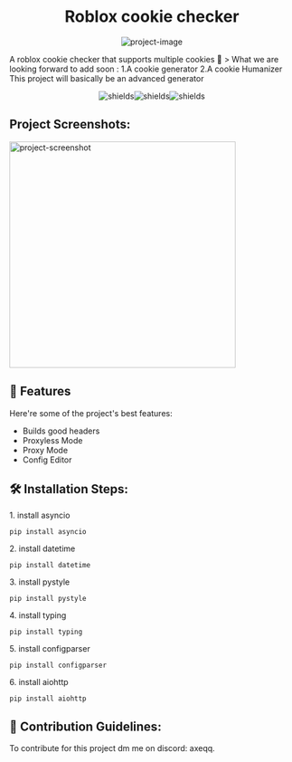 <h1 align="center" id="title">Roblox cookie checker</h1>

<p align="center"><img src="https://github.com/imvast/imvast/blob/main/footer.png?raw=true" alt="project-image"></p>

<p id="description">A roblox cookie checker that supports multiple cookies 👑 &gt; What we are looking forward to add soon : 1.A cookie generator 2.A cookie Humanizer This project will basically be an advanced generator</p>

<p align="center"><img src="https://img.shields.io/badge/Roblox Cookie Generator-blue" alt="shields"><img src="https://img.shields.io/badge/Roblox Cookie Checker-blue" alt="shields"><img src="https://img.shields.io/badge/Roblox Cookie Humanizer-blue" alt="shields"></p>

<h2>Project Screenshots:</h2>

<img src="https://private-user-images.githubusercontent.com/149101434/389258243-ec384188-caee-4af6-bfad-e6eb83b4733b.png?jwt=eyJhbGciOiJIUzI1NiIsInR5cCI6IkpXVCJ9.eyJpc3MiOiJnaXRodWIuY29tIiwiYXVkIjoicmF3LmdpdGh1YnVzZXJjb250ZW50LmNvbSIsImtleSI6ImtleTUiLCJleHAiOjE3MzI0Mzg4MjMsIm5iZiI6MTczMjQzODUyMywicGF0aCI6Ii8xNDkxMDE0MzQvMzg5MjU4MjQzLWVjMzg0MTg4LWNhZWUtNGFmNi1iZmFkLWU2ZWI4M2I0NzMzYi5wbmc_WC1BbXotQWxnb3JpdGhtPUFXUzQtSE1BQy1TSEEyNTYmWC1BbXotQ3JlZGVudGlhbD1BS0lBVkNPRFlMU0E1M1BRSzRaQSUyRjIwMjQxMTI0JTJGdXMtZWFzdC0xJTJGczMlMkZhd3M0X3JlcXVlc3QmWC1BbXotRGF0ZT0yMDI0MTEyNFQwODU1MjNaJlgtQW16LUV4cGlyZXM9MzAwJlgtQW16LVNpZ25hdHVyZT1iYWFmNjJjYzk0ODExOWJmYTMyMTdmMTliOGM5MzUwMzdkYWEwYmQzNDVhMTg5NGI2MTAxODE4N2ZkYWQ1OGZjJlgtQW16LVNpZ25lZEhlYWRlcnM9aG9zdCJ9.2NHSi3tmo9JKUdOGZsGBKJLPzfxdvosElYEHUGY614s" alt="project-screenshot" width="400" height="400/">

  
  
<h2>🧐 Features</h2>

Here're some of the project's best features:

*   Builds good headers
*   Proxyless Mode
*   Proxy Mode
*   Config Editor

<h2>🛠️ Installation Steps:</h2>

<p>1. install asyncio</p>

```
pip install asyncio
```

<p>2. install datetime</p>

```
pip install datetime
```

<p>3. install pystyle</p>

```
pip install pystyle
```

<p>4. install typing</p>

```
pip install typing
```

<p>5. install configparser</p>

```
pip install configparser
```

<p>6. install aiohttp</p>

```
pip install aiohttp
```

<h2>🍰 Contribution Guidelines:</h2>

To contribute for this project dm me on discord: axeqq.

